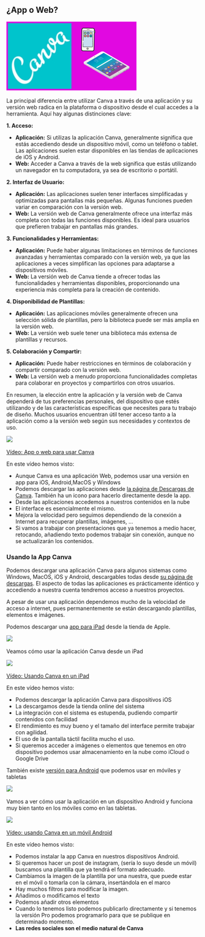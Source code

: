 ## ¿App o Web?

![](./images/icono-app.png)

La principal diferencia entre utilizar Canva a través de una aplicación y su versión web radica en la plataforma o dispositivo desde el cual accedes a la herramienta. Aquí hay algunas distinciones clave:

**1. Acceso:**
   - **Aplicación:** Si utilizas la aplicación Canva, generalmente significa que estás accediendo desde un dispositivo móvil, como un teléfono o tablet. Las aplicaciones suelen estar disponibles en las tiendas de aplicaciones de iOS y Android.
   - **Web:** Acceder a Canva a través de la web significa que estás utilizando un navegador en tu computadora, ya sea de escritorio o portátil.

**2. Interfaz de Usuario:**
   - **Aplicación:** Las aplicaciones suelen tener interfaces simplificadas y optimizadas para pantallas más pequeñas. Algunas funciones pueden variar en comparación con la versión web.
   - **Web:** La versión web de Canva generalmente ofrece una interfaz más completa con todas las funciones disponibles. Es ideal para usuarios que prefieren trabajar en pantallas más grandes.

**3. Funcionalidades y Herramientas:**
   - **Aplicación:** Puede haber algunas limitaciones en términos de funciones avanzadas y herramientas comparado con la versión web, ya que las aplicaciones a veces simplifican las opciones para adaptarse a dispositivos móviles.
   - **Web:** La versión web de Canva tiende a ofrecer todas las funcionalidades y herramientas disponibles, proporcionando una experiencia más completa para la creación de contenido.

**4. Disponibilidad de Plantillas:**
   - **Aplicación:** Las aplicaciones móviles generalmente ofrecen una selección sólida de plantillas, pero la biblioteca puede ser más amplia en la versión web.
   - **Web:** La versión web suele tener una biblioteca más extensa de plantillas y recursos.

**5. Colaboración y Compartir:**
   - **Aplicación:** Puede haber restricciones en términos de colaboración y compartir comparado con la versión web.
   - **Web:** La versión web a menudo proporciona funcionalidades completas para colaborar en proyectos y compartirlos con otros usuarios.

En resumen, la elección entre la aplicación y la versión web de Canva dependerá de tus preferencias personales, del dispositivo que estés utilizando y de las características específicas que necesites para tu trabajo de diseño. Muchos usuarios encuentran útil tener acceso tanto a la aplicación como a la versión web según sus necesidades y contextos de uso.

[![](https://github.com/javacasm/Iniciacion-Herramientas-Digitales-Aula/blob/main/images/portada-2.1.web-app.png?raw=true)](https://drive.google.com/file/d/1SD-43U_1K1hgE86x-fIWdRnzPnpAYLlp/view?usp=sharing)

[Vídeo: App o web para usar Canva](https://drive.google.com/file/d/1SD-43U_1K1hgE86x-fIWdRnzPnpAYLlp/view?usp=sharing)

En este vídeo hemos visto:

* Aunque Canva es una aplicación Web, podemos usar una versión en app para iOS, Android,MacOS y Windows
* Podemos descargar las aplicaciones desde [la página de Descargas de Canva](ttps://www.canva.com/es_es/descargar/). También ha un icono para hacerlo directamente desde la app.
* Desde las aplicaciones accedemos a nuestros contenidos en la nube
* El interface es esencialmente el mismo.
* Mejora la velocidad pero seguimos dependiendo de la conexión a Internet para recuperar plantillas, imágenes, ...
* Si vamos a trabajar con presentaciones que ya tenemos a medio hacer, retocando, añadiendo texto podemos trabajar sin conexión, aunque no se actualizarán los contenidos.

### Usando la App Canva

Podemos descargar una aplicación Canva para algunos sistemas como Windows, MacOS, iOS y Android, descargables todas desde [su página de descargas](https://www.canva.com/es_es/descargar/mac/). El aspecto de todas las aplicaciones es prácticamente idéntico y accediendo a nuestra cuenta tendremos acceso a nuestros proyectos. 

A pesar de usar una aplicación dependemos mucho de la velocidad de acceso a internet, pues permanentemente se están descargando plantillas, elementos e imágenes.

Podemos descargar una [app para iPad](https://apps.apple.com/es/app/canva-dise%C3%B1o-foto-y-v%C3%ADdeo/id897446215) desde la tienda de Apple.

![](https://github.com/javacasm/Iniciacion-Herramientas-Digitales-Aula/blob/main/images/canva-app-ios.png?raw=true)

Veamos cómo usar la aplicación Canva desde un iPad

[![](https://github.com/javacasm/Iniciacion-Herramientas-Digitales-Aula/blob/main/images/portada-2.1.Canva-ipad.png?raw=true)](https://drive.google.com/file/d/1Ar9pNH6NOh4pUJZbofNAMohpbiNOwOtV/view?usp=sharing)

[Vídeo: Usando Canva en un iPad](https://drive.google.com/file/d/1Ar9pNH6NOh4pUJZbofNAMohpbiNOwOtV/view?usp=sharing)

En este vídeo hemos visto:

* Podemos descargar la aplicación Canva para dispositivos iOS
* La descargamos desde la tienda online del sistema
* La integración con el sistema es estupenda, pudiendo compartir contenidos con facilidad
* El rendimiento es muy bueno y el tamaño del interface permite trabajar con agilidad.
* El uso de la pantalla táctil facilita mucho el uso.
* Si queremos acceder a imágenes o elementos que tenemos en otro dispositivo podemos usar almacenamiento en la nube como iCloud o Google Drive

También existe [versión para Android](https://play.google.com/store/apps/details?id=com.canva.editor) que podemos usar en móviles y tabletas

![](https://github.com/javacasm/Iniciacion-Herramientas-Digitales-Aula/blob/main/images/canva-app-android.png?raw=true)

Vamos a ver cómo usar la aplicación en un dispositivo Android y funciona muy bien tanto en los móviles como en las tabletas.

[![](https://github.com/javacasm/Iniciacion-Herramientas-Digitales-Aula/blob/main/images/portada-2.1.Canva-android.png?raw=true)](https://drive.google.com/file/d/1koTS_aMCZPJt-xsYVIi1A5gX_GhYX1dB/view?usp=sharing)

[Vídeo: usando Canva en un móvil Android](https://drive.google.com/file/d/1koTS_aMCZPJt-xsYVIi1A5gX_GhYX1dB/view?usp=sharing)

En este vídeo hemos visto:

* Podemos instalar la app Canva en nuestros dispositivos Android.
* Si queremos hacer un post de instagram, (sería lo suyo desde un móvil) buscamos una plantilla que ya tendrá el formato adecuado.
* Cambiamos la imagen de la plantilla por una nuestra, que  puede estar en el móvil o tomarla con la cámara, insertándola en el marco
* Hay muchos filtros para modificar la imagen.
* Añadimos o modificamos el texto
* Podemos añadir otros elementos
* Cuando lo tenemos listo podemos publicarlo directamente y si tenemos la versión Pro podemos programarlo para que se publique en determinado momento.
* **Las redes sociales son el medio natural de Canva**
